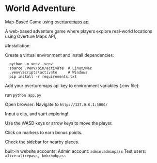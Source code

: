 # World Adventure
Map-Based Game using [overturemaps api](https://www.overturemapsapi.com/)

A web-based adventure game where players explore real-world locations using Overture Maps API, 

#Installation:

Create a virtual environment and install dependencies:
```
  python -m venv .venv
  source .venv/bin/activate  # Linux/Mac
  .venv\Scripts\activate     # Windows
  pip install -r requirements.txt
```
Add your overturemaps api key to environment variables (.env file):

run ```python app.py```

Open browser: Navigate to ```http://127.0.0.1:5000/```

Input a city, and start exploring!

Use the WASD keys or arrow keys to move the player.

Click on markers to earn bonus points.

Check the sidebar for nearby places.

built-in website accounts:
Admin account: ```admin:adminpass```
Test users: ```alice:alicepass, bob:bobpass```

